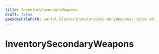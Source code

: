 ```yaml
---
title: InventorySecondaryWeapons
draft: false
geekdocFilePath: portal_blocks/InventorySecondaryWeapons/_index.md
---
```

# InventorySecondaryWeapons